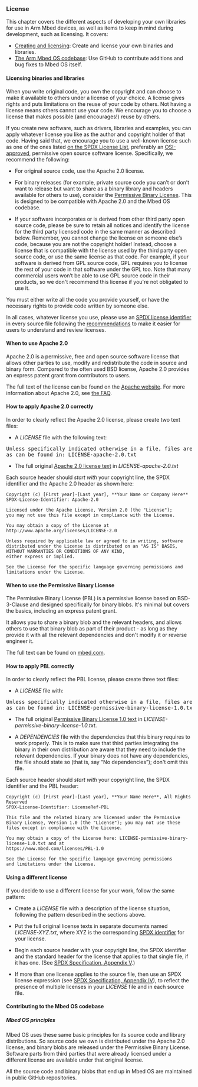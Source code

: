 ### License

This chapter covers the different aspects of developing your own libraries for use in Arm Mbed devices, as well as items to keep in mind during development, such as licensing. It covers:
- [Creating and licensing](#licensing-binaries-and-libraries): Create and license your own binaries and libraries.
- [The Arm Mbed OS codebase](#contributing-to-the-mbed-os-code-base): Use GitHub to contribute additions and bug fixes to Mbed OS itself.

#### Licensing binaries and libraries

When you write original code, you own the copyright and can choose to make it available to others under a license of your choice. A license gives rights and puts limitations on the reuse of your code by others. Not having a license means others cannot use your code. We encourage you to choose a license that makes possible (and encourages!) reuse by others.

If you create new software, such as drivers, libraries and examples, you can apply whatever license you like as the author and copyright holder of that code. Having said that, we encourage you to use a well-known license such as one of the ones listed <a href="http://spdx.org/licenses/" target="_blank">on the SPDX License List</a>, preferably an <a href="https://opensource.org/licenses/alphabetical" target="_blank">OSI-approved</a>, permissive open source software license. Specifically, we recommend the following:

- For original source code, use the Apache 2.0 license.  

- For binary releases (for example, private source code you can’t or don’t want to release but want to share as a binary library and headers available for others to use), consider the <a href="https://www.mbed.com/licenses/PBL-1.0" target="_blank">Permissive Binary License</a>. This is designed to be compatible with Apache 2.0 and the Mbed OS codebase.

- If your software incorporates or is derived from other third party open source code, please be sure to retain all notices and identify the license for the third party licensed code in the same manner as described below. Remember, you cannot change the license on someone else’s code, because you are not the copyright holder! Instead, choose a license that is compatible with the license used by the third party open source code, or use the same license as that code. For example, if your software is derived from GPL source code, GPL requires you to license the rest of your code in that software under the GPL too. Note that many commercial users won’t be able to use GPL source code in their products, so we don't recommend this license if you're not obligated to use it.

You must either write all the code you provide yourself, or have the necessary rights to provide code written by someone else.

In all cases, whatever license you use, please use an <a href="http://spdx.org/licenses/" target="_blank">SPDX license identifier</a> in every source file following the <a href="https://spdx.org/spdx-specification-21-web-version#h.twlc0ztnng3b" target="_blank">recommendations</a> to make it easier for users to understand and review licenses.

#### When to use Apache 2.0

Apache 2.0 is a permissive, free and open source software license that allows other parties to use, modify and redistribute the code in source and binary form. Compared to the often used BSD license, Apache 2.0 provides an express patent grant from contributors to users.

The full text of the license can be found on the [Apache website](http://www.apache.org/licenses/LICENSE-2.0). For more information about Apache 2.0, see [the FAQ](http://www.apache.org/foundation/license-faq.html).

#### How to apply Apache 2.0 correctly

In order to clearly reflect the Apache 2.0 license, please create two text files:

- A *LICENSE* file with the following text:</br>

<pre>Unless specifically indicated otherwise in a file, files are licensed under the Apache 2.0 license,
as can be found in: LICENSE-apache-2.0.txt</pre>

- The full original <a href="http://www.apache.org/licenses/LICENSE-2.0" target="_blank">Apache 2.0 license text</a> in *LICENSE-apache-2.0.txt*

Each source header should *start with* your copyright line, the SPDX identifier and the Apache 2.0 header as shown here:

```
Copyright (c) [First year]-[Last year], **Your Name or Company Here**
SPDX-License-Identifier: Apache-2.0

Licensed under the Apache License, Version 2.0 (the "License");
you may not use this file except in compliance with the License.

You may obtain a copy of the License at http://www.apache.org/licenses/LICENSE-2.0

Unless required by applicable law or agreed to in writing, software
distributed under the License is distributed on an "AS IS" BASIS, WITHOUT WARRANTIES OR CONDITIONS OF ANY KIND,
either express or implied.

See the License for the specific language governing permissions and limitations under the License.
```

#### When to use the Permissive Binary License

The Permissive Binary License (PBL) is a permissive license based on BSD-3-Clause and designed specifically for binary blobs. It's minimal but covers the basics, including an express patent grant.

It allows you to share a binary blob and the relevant headers, and allows others to use that binary blob as part of their product - as long as they provide it with all the relevant dependencies and don't modify it or reverse engineer it.

The full text can be found on <a href="https://www.mbed.com/licenses/PBL-1.0" target="_blank">mbed.com</a>.

#### How to apply PBL correctly

In order to clearly reflect the PBL license, please create three text files:

- A *LICENSE* file with:

<pre>Unless specifically indicated otherwise in a file, files are licensed under the Permissive Binary License,
as can be found in: LICENSE-permissive-binary-license-1.0.txt</pre>

- The full original <a href="https://www.mbed.com/licenses/PBL-1.0" target="_blank">Permissive Binary License 1.0 text</a> in *LICENSE-permissive-binary-license-1.0.txt*.

- A *DEPENDENCIES* file with the dependencies that this binary requires to work properly. This is to make sure that third parties integrating the binary in their own distribution are aware that they need to include the relevant dependencies. If your binary does not have any dependencies, the file should state so (that is, say “No dependencies”); don't omit this file.

Each source header should *start with* your copyright line, the SPDX identifier and the PBL header:

```
Copyright (c) [First year]-[Last year], **Your Name Here**, All Rights Reserved
SPDX-License-Identifier: LicenseRef-PBL

This file and the related binary are licensed under the Permissive Binary License, Version 1.0 (the "License"); you may not use these files except in compliance with the License.

You may obtain a copy of the License here: LICENSE-permissive-binary-license-1.0.txt and at
https://www.mbed.com/licenses/PBL-1.0

See the License for the specific language governing permissions and limitations under the License.
```

#### Using a different license

If you decide to use a different license for your work, follow the same pattern:

- Create a *LICENSE* file with a description of the license situation, following the pattern described in the sections above.

- Put the full original license texts in separate documents named *LICENSE-XYZ.txt*, where XYZ is the corresponding <a href="http://spdx.org/licenses/" target="_blank">SPDX identifier</a> for your license.

- Begin each source header with your copyright line, the SPDX identifier and the standard header for the license that applies to that single file, if it has one. (See <a href="https://spdx.org/spdx-specification-21-web-version#h.twlc0ztnng3b" target="_blank">SPDX Specification, Appendix V</a>.)

- If more than one license applies to the source file, then use an SPDX license expression (see <a href="https://spdx.org/spdx-specification-21-web-version#h.jxpfx0ykyb60" target="_blank">SPDX Specification, Appendix IV</a>), to reflect the presence of multiple licenses in your *LICENSE* file and in each source file.

#### Contributing to the Mbed OS codebase

##### Mbed OS principles

Mbed OS uses these same basic principles for its source code and library distributions. So source code we own is distributed under the Apache 2.0 license, and binary blobs are released under the Permissive Binary License. Software parts from third parties that were already licensed under a different license are available under that original license.

All the source code and binary blobs that end up in Mbed OS are maintained in public GitHub repositories.
